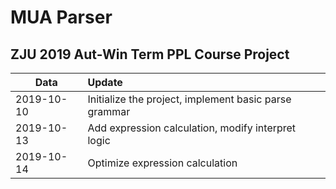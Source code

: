 # MUA Parser

## ZJU 2019 Aut-Win Term PPL Course Project



 

| Data       | Update                                                |
| ---------- | :---------------------------------------------------- |
| 2019-10-10 | Initialize the project, implement basic parse grammar |
| 2019-10-13 | Add expression calculation, modify interpret logic    |
| 2019-10-14 | Optimize expression calculation                       |

